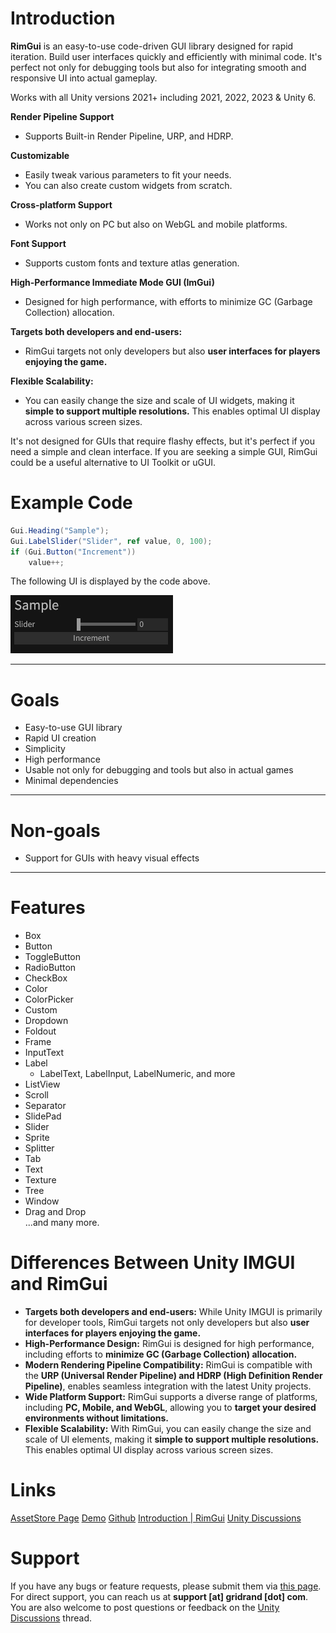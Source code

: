 # Introduction  
**RimGui** is an easy-to-use code-driven GUI library designed for rapid iteration. 
Build user interfaces quickly and efficiently with minimal code. It's perfect not only for debugging tools but also for integrating smooth and responsive UI into actual gameplay.

Works with all Unity versions 2021+ including 2021, 2022, 2023 & Unity 6.

**Render Pipeline Support**  
- Supports Built-in Render Pipeline, URP, and HDRP.

**Customizable**  
- Easily tweak various parameters to fit your needs.  
- You can also create custom widgets from scratch.

**Cross-platform Support**  
- Works not only on PC but also on WebGL and mobile platforms.

**Font Support**  
- Supports custom fonts and texture atlas generation.

**High-Performance Immediate Mode GUI (ImGui)**
- Designed for high performance, with efforts to minimize GC (Garbage Collection) allocation.

**Targets both developers and end-users:**
- RimGui targets not only developers but also **user interfaces for players enjoying the game.**

**Flexible Scalability:**
- You can easily change the size and scale of UI widgets, making it **simple to support multiple resolutions.** This enables optimal UI display across various screen sizes.


It's not designed for GUIs that require flashy effects, but it's perfect if you need a simple and clean interface.
If you are seeking a simple GUI, RimGui could be a useful alternative to UI Toolkit or uGUI.

# Example Code

```csharp
Gui.Heading("Sample");
Gui.LabelSlider("Slider", ref value, 0, 100);
if (Gui.Button("Increment"))
    value++;
```
The following UI is displayed by the code above.

![sample-ui](sample-ui.png)


---

# Goals
- Easy-to-use GUI library
- Rapid UI creation
- Simplicity
- High performance
- Usable not only for debugging and tools but also in actual games
- Minimal dependencies

---

# Non-goals
- Support for GUIs with heavy visual effects  

---

# Features  
- Box  
- Button  
- ToggleButton  
- RadioButton  
- CheckBox  
- Color  
- ColorPicker
- Custom
- Dropdown  
- Foldout  
- Frame
- InputText  
- Label  
  - LabelText, LabelInput, LabelNumeric, and more
- ListView  
- Scroll  
- Separator  
- SlidePad  
- Slider  
- Sprite  
- Splitter  
- Tab  
- Text  
- Texture  
- Tree  
- Window  
- Drag and Drop  
...and many more.

# Differences Between Unity IMGUI and RimGui

- **Targets both developers and end-users:** While Unity IMGUI is primarily for developer tools, RimGui targets not only developers but also **user interfaces for players enjoying the game.**
- **High-Performance Design:** RimGui is designed for high performance, including efforts to **minimize GC (Garbage Collection) allocation.**
- **Modern Rendering Pipeline Compatibility:** RimGui is compatible with the **URP (Universal Render Pipeline) and HDRP (High Definition Render Pipeline)**, enables seamless integration with the latest Unity projects.
- **Wide Platform Support:** RimGui supports a diverse range of platforms, including **PC, Mobile, and WebGL**, allowing you to **target your desired environments without limitations.**
- **Flexible Scalability:** With RimGui, you can easily change the size and scale of UI elements, making it **simple to support multiple resolutions.** This enables optimal UI display across various screen sizes.

# Links
[AssetStore Page](https://assetstore.unity.com/packages/slug/316805)
[Demo](https://gridrand.com/rimgui/WebGL)
[Github](https://github.com/Gridrand/RimGui)
[Introduction \| RimGui](https://gridrand.com/rimgui/docs/introduction)
[Unity Discussions](https://discussions.unity.com/t/released-rimgui-code-driven-gui/1637582)

# Support
If you have any bugs or feature requests, please submit them via [this page](https://github.com/Gridrand/RimGui/issues).
For direct support, you can reach us at **support [at] gridrand [dot] com**.
You are also welcome to post questions or feedback on the [Unity Discussions](https://discussions.unity.com/t/released-rimgui-code-driven-gui/1637582) thread.